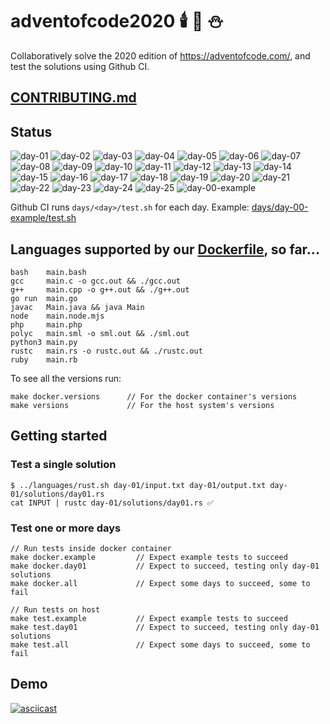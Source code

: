# adventofcode2020 🕯️ 🎄 ⛄
Collaboratively solve the 2020 edition of https://adventofcode.com/, and test the solutions using Github CI.

## [CONTRIBUTING.md](./CONTRIBUTING.md)

## Status

![day-01](https://github.com/Arxcis/adventofcode2020/workflows/day-01/badge.svg)
![day-02](https://github.com/Arxcis/adventofcode2020/workflows/day-02/badge.svg)
![day-03](https://github.com/Arxcis/adventofcode2020/workflows/day-03/badge.svg)
![day-04](https://github.com/Arxcis/adventofcode2020/workflows/day-04/badge.svg)
![day-05](https://github.com/Arxcis/adventofcode2020/workflows/day-05/badge.svg)
![day-06](https://github.com/Arxcis/adventofcode2020/workflows/day-06/badge.svg)
![day-07](https://github.com/Arxcis/adventofcode2020/workflows/day-07/badge.svg)
![day-08](https://github.com/Arxcis/adventofcode2020/workflows/day-08/badge.svg)
![day-09](https://github.com/Arxcis/adventofcode2020/workflows/day-09/badge.svg)
![day-10](https://github.com/Arxcis/adventofcode2020/workflows/day-10/badge.svg)
![day-11](https://github.com/Arxcis/adventofcode2020/workflows/day-11/badge.svg)
![day-12](https://github.com/Arxcis/adventofcode2020/workflows/day-12/badge.svg)
![day-13](https://github.com/Arxcis/adventofcode2020/workflows/day-13/badge.svg)
![day-14](https://github.com/Arxcis/adventofcode2020/workflows/day-14/badge.svg)
![day-15](https://github.com/Arxcis/adventofcode2020/workflows/day-15/badge.svg)
![day-16](https://github.com/Arxcis/adventofcode2020/workflows/day-16/badge.svg)
![day-17](https://github.com/Arxcis/adventofcode2020/workflows/day-17/badge.svg)
![day-18](https://github.com/Arxcis/adventofcode2020/workflows/day-18/badge.svg)
![day-19](https://github.com/Arxcis/adventofcode2020/workflows/day-19/badge.svg)
![day-20](https://github.com/Arxcis/adventofcode2020/workflows/day-20/badge.svg)
![day-21](https://github.com/Arxcis/adventofcode2020/workflows/day-21/badge.svg)
![day-22](https://github.com/Arxcis/adventofcode2020/workflows/day-22/badge.svg)
![day-23](https://github.com/Arxcis/adventofcode2020/workflows/day-23/badge.svg)
![day-24](https://github.com/Arxcis/adventofcode2020/workflows/day-24/badge.svg)
![day-25](https://github.com/Arxcis/adventofcode2020/workflows/day-25/badge.svg)
![day-00-example](https://github.com/Arxcis/adventofcode2020/workflows/day-00-example/badge.svg)

Github CI runs `days/<day>/test.sh` for each day. Example: [days/day-00-example/test.sh](./days/day-00-example/test.sh)


## Languages supported by our [Dockerfile](./Dockerfile), so far...

```
bash    main.bash
gcc     main.c -o gcc.out && ./gcc.out
g++     main.cpp -o g++.out && ./g++.out
go run  main.go
javac   Main.java && java Main
node    main.node.mjs
php     main.php
polyc   main.sml -o sml.out && ./sml.out
python3 main.py
rustc   main.rs -o rustc.out && ./rustc.out
ruby    main.rb
```

To see all the versions run:
```
make docker.versions      // For the docker container's versions
make versions             // For the host system's versions
```

## Getting started

### Test a single solution

```
$ ../languages/rust.sh day-01/input.txt day-01/output.txt day-01/solutions/day01.rs
cat INPUT | rustc day-01/solutions/day01.rs ✅
```

### Test one or more days
```
// Run tests inside docker container
make docker.example         // Expect example tests to succeed
make docker.day01           // Expect to succeed, testing only day-01 solutions
make docker.all             // Expect some days to succeed, some to fail

// Run tests on host
make test.example           // Expect example tests to succeed
make test.day01             // Expect to succeed, testing only day-01 solutions
make test.all               // Expect some days to succeed, some to fail
```

## Demo

[![asciicast](https://asciinema.org/a/VSLcKcmDKnMq2fGd5R9AcZi0X.svg)](https://asciinema.org/a/VSLcKcmDKnMq2fGd5R9AcZi0X)
